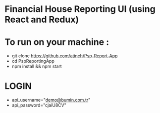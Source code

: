 # Financial House Reporting UI (using React and Redux)

# To run on your machine :

- git clone https://github.com/atinch/Psp-Report-App
- cd PspReportingApp
- npm install && npm start

# LOGIN

- api_username="demo@bumin.com.tr"
- api_password="cjaiU8CV"